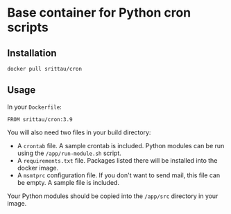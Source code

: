 # Base container for Python cron scripts

## Installation

```
docker pull srittau/cron
```

## Usage

In your `Dockerfile`:

```
FROM srittau/cron:3.9
```

You will also need two files in your build directory:

* A `crontab` file. A sample crontab is included. Python modules can be run using the `/app/run-module.sh` script.
* A `requirements.txt` file. Packages listed there will be installed into the docker image.
* A `msmtprc` configuration file. If you don't want to send mail, this file can be empty. A sample file is included.

Your Python modules should be copied into the `/app/src` directory in your image.
